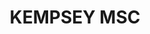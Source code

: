 ---
lastmod: '2025-04-06T06:05:20+00:00'
latitude: -31.4352
layout: suburb
longitude: 152.917
postcode: '2442'
state: NSW
title: KEMPSEY MSC
url: /nsw/kempsey-msc/
---